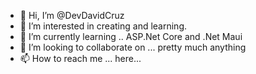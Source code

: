 - 👋 Hi, I’m @DevDavidCruz
- 👀 I’m interested in creating and learning.
- 🌱 I’m currently learning .. ASP.Net Core and .Net Maui
- 💞️ I’m looking to collaborate on ... pretty much anything
- 📫 How to reach me ... here...

<!---
DevDavidCruz/DevDavidCruz is a ✨ special ✨ repository because its `README.md` (this file) appears on your GitHub profile.
You can click the Preview link to take a look at your changes.
--->
